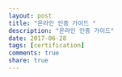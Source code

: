 ```yaml
---
layout: post
title: "온라인 인증 가이드 "
description: "온라인 인증 가이드"
date: 2017-06-28
tags: [certification]
comments: true
share: true
---
```

